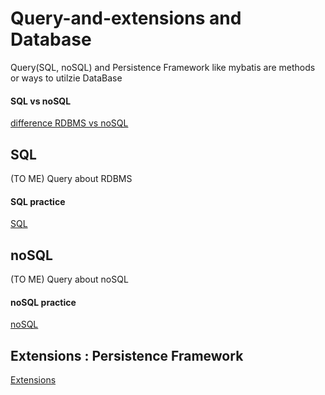 # Query-and-extensions and Database
Query(SQL, noSQL) and Persistence Framework like mybatis are methods or ways to utilzie DataBase

#### SQL vs noSQL
[difference RDBMS vs noSQL](https://khj93.tistory.com/entry/Database-RDBMS%EC%99%80-NOSQL-%EC%B0%A8%EC%9D%B4%EC%A0%90)

## SQL
(TO ME) Query about RDBMS

#### SQL practice
[SQL](https://github.com/devsacti/Query-and-Extensions/tree/main/SQL)

## noSQL
(TO ME) Query about noSQL

#### noSQL practice
[noSQL](https://github.com/devsacti/Query-and-Extensions/tree/main/noSQL)

## Extensions : Persistence Framework
[Extensions](./Extensions)